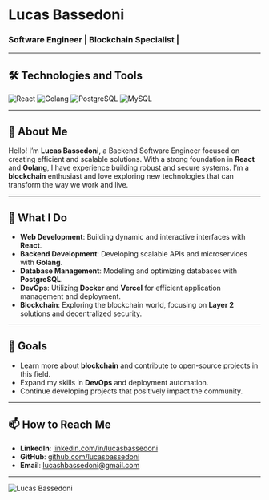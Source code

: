 # Lucas Bassedoni

### Software Engineer | Blockchain Specialist | 

---

## 🛠️ Technologies and Tools

![React](https://img.shields.io/badge/React-gray?style=flat-square&logo=react)
![Golang](https://img.shields.io/badge/Golang-gray?style=flat-square&logo=go)
![PostgreSQL](https://img.shields.io/badge/PostgreSQL-gray?style=flat-square&logo=postgresql&logoColor=white)
![MySQL](https://shields.io/badge/MySQL-grey?logo=mysql&style=flat-square&logoColor=white)

---

## 🌟 About Me

Hello! I’m **Lucas Bassedoni**, a Backend Software Engineer focused on creating efficient and scalable solutions. With a strong foundation in **React** and **Golang**, I have experience building robust and secure systems. I’m a **blockchain** enthusiast and love exploring new technologies that can transform the way we work and live.

---

## 🚀 What I Do

- **Web Development**: Building dynamic and interactive interfaces with **React**.
- **Backend Development**: Developing scalable APIs and microservices with **Golang**.
- **Database Management**: Modeling and optimizing databases with **PostgreSQL**.
- **DevOps**: Utilizing **Docker** and **Vercel** for efficient application management and deployment.
- **Blockchain**: Exploring the blockchain world, focusing on **Layer 2** solutions and decentralized security.

---

## 🎯 Goals

- Learn more about **blockchain** and contribute to open-source projects in this field.
- Expand my skills in **DevOps** and deployment automation.
- Continue developing projects that positively impact the community.

---

## 📫 How to Reach Me

- **LinkedIn**: [linkedin.com/in/lucasbassedoni](https://www.linkedin.com/in/lucas-bassedoni)
- **GitHub**: [github.com/lucasbassedoni](https://github.com/lucasbassedoni)
- **Email**: [lucashbassedoni@gmail.com](lucashbassedoni@gmail.com)

---

![Lucas Bassedoni](https://img.shields.io/badge/Created%20by-Lucas%20B-blue?style=flat-square)
